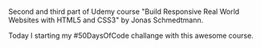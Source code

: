 Second and third part of Udemy course "Build Responsive Real World Websites with HTML5 and CSS3" by Jonas Schmedtmann.

Today I starting my #50DaysOfCode challange with this awesome course. 
